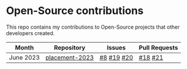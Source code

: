 # Open-Source contributions

This repo contains my contributions to Open-Source projects that other developers created.

| Month      | Repository                                      | Issues                                                   | Pull Requests                                    |
|------------|-------------------------------------------------|----------------------------------------------------------|--------------------------------------------------|
| June 2023  | [placement-2023](https://github.com/manavgoyal111/placement-2023)  | [#8](https://github.com/manavgoyal111/placement-2023/issues/8) [#19](https://github.com/manavgoyal111/placement-2023/issues/19) [#20](https://github.com/manavgoyal111/placement-2023/issues/20) | [#18](https://github.com/manavgoyal111/placement-2023/pull/18) [#21](https://github.com/manavgoyal111/placement-2023/pull/21) |
